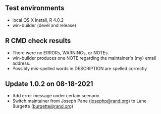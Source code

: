 ## Test environments
* local OS X install, R 4.0.2
* win-builder (devel and release)

## R CMD check results
* There were no ERRORs, WARNINGs, or NOTEs.
* win-builder produces one NOTE regarding the maintainer's (my) email address. 
* Possibly mis-spelled words in DESCRIPTION are spelled correctly

## Update 1.0.2 on 08-18-2021
* Add error message under certain scenario
* Switch maintainer from Joseph Pane (josephp@rand.org) to Lane Burgette (burgette@rand.org)
